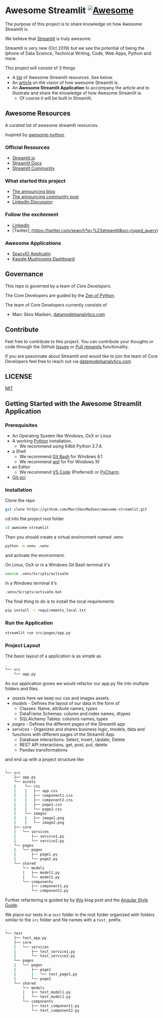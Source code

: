 # Awesome Streamlit [![Awesome](https://cdn.rawgit.com/sindresorhus/awesome/d7305f38d29fed78fa85652e3a63e154dd8e8829/media/badge.svg)](https://github.com/MarcSkovMadsen/awesome-streamlit)

The purpose of this project is to share knowledge on how Awesome Streamlit is.

We believe that [Streamlit](https://streamlit.io/) is truly awesome.

Streamlit is very new (Oct 2019) but we see the potential of being the Iphone of Data Science, Technical Writing, Code, Web Apps, Python and more.

This project will consist of 3 things

- A [list](https://github.com/MarcSkovMadsen/awesome-streamlit#awesome-resources) of Awesome Streamlit resources. See below.
- An [article](https://github.com/MarcSkovMadsen/awesome-streamlit/blob/master/AWESOME-STREAMLIT.md) on the vision of how awesome Streamlit is.
- An **Awesome Streamlit Application** to accompany the article and to illustrate and share the knowledge of how Awesome Streamlit is.
  - Of course it will be built in Streamlit.

## Awesome Resources

A curated list of awesome streamlit resources.

Inspired by [awesome-python](https://github.com/vinta/awesome-python).

### Official Resources

- [Streamlit.io](https://streamlit.io/)
- [Streamlit Docs](https://streamlit.io/docs/)
- [Streamlit Community](https://discuss.streamlit.io/top/quarterly)

### What started this project

- [The announcing blog](https://towardsdatascience.com/coding-ml-tools-like-you-code-ml-models-ddba3357eace)
- [The announcing community post](https://discuss.streamlit.io/t/streamlit-has-launched/105/3)
- [LinkedIn Discussion](https://www.linkedin.com/feed/update/urn:li:activity:6586497522896818176/?commentUrn=urn%3Ali%3Acomment%3A(activity%3A6585883899514146816%2C6586497466957385728))

### Follow the excitement

- [LinkedIn](https://www.linkedin.com/search/results/all/?authorCompany=%5B%5D&authorIndustry=%5B%5D&contactInterest=%5B%5D&facetCity=%5B%5D&facetCompany=%5B%5D&facetConnectionOf=%5B%5D&facetCurrentCompany=%5B%5D&facetCurrentFunction=%5B%5D&facetGeoRegion=%5B%5D&facetGroup=%5B%5D&facetGuides=%5B%5D&facetIndustry=%5B%5D&facetNetwork=%5B%5D&facetNonprofitInterest=%5B%5D&facetPastCompany=%5B%5D&facetProfessionalEvent=%5B%5D&facetProfileLanguage=%5B%5D&facetRegion=%5B%5D&facetSchool=%5B%5D&facetSeniority=%5B%5D&facetServiceCategory=%5B%5D&facetState=%5B%5D&groups=%5B%5D&keywords=%23streamlit&origin=GLOBAL_SEARCH_HEADER&page=1&refresh=false&skillExplicit=%5B%5D&topic=%5B%5D)
- [Twitter]_(https://twitter.com/search?q=%23streamlit&src=typed_query)

### Awesome Applications

- [SpacyIO Applicatin](https://gist.github.com/ines/b320cb8441b590eedf19137599ce6685)
- [Kaggle Mushrooms Dashboard](https://github.com/pierpaolo28/Data-Visualization/tree/master/Streamlit)

## Governance

This repo is governed by a team of *Core Developers*.

The Core Developers are guided by the [Zen of Python](https://www.python.org/dev/peps/pep-0020/).

The team of Core Developers currently consists of

- Marc Skov Madsen, [datamodelsanalytics.com](https://datamodelsanalytics.com)

## Contribute

Feel free to contribute to this project. You can contribute your thoughts or code through the GitHub [Issues](https://github.com/MarcSkovMadsen/awesome-streamlit/issues) or [Pull requests](https://github.com/MarcSkovMadsen/awesome-streamlit/pulls) functionality.

If you are passionate about Streamlit and would like to join the team of Core Developers feel free to reach out via [datamodelsanalytics.com](https://datamodelsanalytics.com)

## LICENSE

[MIT](https://github.com/MarcSkovMadsen/awesome-streamlit/blob/master/LICENSE.md)

## Getting Started with the Awesome Streamlit Application

### Prerequisites

- An Operating System like Windows, OsX or Linux
- A working [Python](https://www.python.org/) installation.
  - We recommend using 64bit Python 3.7.4.
- a Shell
  - We recommend [Git Bash](https://git-scm.com/downloads) for Windows 8.1
  - We recommend [wsl](https://en.wikipedia.org/wiki/Windows_Subsystem_for_Linux) for For Windows 10
- an Editor
  - We recommend [VS Code](https://code.visualstudio.com/) (Preferred) or [PyCharm](https://www.jetbrains.com/pycharm/).
- [Git-sci](https://git-scm.com/downloads)

### Installation

Clone the repo

```bash
git clone https://github.com/MarcSkovMadsen/awesome-streamlit.git
```

cd into the project root folder

```bash
cd awesome-streamlit
```

Then you should create a virtual environment named .venv

```bash
python -m venv .venv
```

and activate the environment.

On Linux, OsX or in a Windows Git Bash terminal it's

```bash
source .venv/Scripts/activate
```

In a Windows terminal it's

```bash
.venv/Scripts/activate.bat
```

The final thing to do is to install the local requirements

```bash
pip install -r requirements_local.txt
```

### Run the Application

```bash
streamlit run src/pages/app.py
```

### Project Layout

The basic layout of a application is as simple as

```bash
.
└── src
    └── app.py
```

As our application grows we would refactor our app.py file into multiple folders and files.

- *assets* here we keep our css and images assets.
- *models* - Defines the layout of our data in the form of
  - Classes: Name, attribute names, types
  - DataFrame Schemas: column and index names, dtypes
  - SQLAlchemy Tables: columns names, types
- *pages* - Defines the different pages of the Streamlit app
- *services* - Organizes and shares business logic, models, data and functions with different pages of the Streamlit App.
  - Database interactions: Select, Insert, Update, Delete
  - REST API interactions, get, post, put, delete
  - Pandas transformations

and end up with a project structure like

```bash
.
└── src
    ├── app.py
    └── assets
    |    └── css
    |    |   ├── app.css
    |    |   ├── component1.css
    |    |   ├── component2.css
    |    |   ├── page1.css
    |    |   └── page2.css
    |    └── images
    |    |   ├── image1.png
    |    |   └── image2.png
    ├── core
    |   └── services
    |       ├── service1.py
    |       └── service2.py
    └── pages
    |   └── pages
    |       ├── page1.py
    |       └── page2.py
    └── shared
        └── models
        |   ├── model1.py
        |   └── model2.py
        └── components
            ├── component1.py
            └── component2.py
```

Further refactoring is guided by by [this](https://itnext.io/choosing-a-highly-scalable-folder-structure-in-angular-d987de65ec7) blog post and the [Angular Style Guide](https://angular.io/guide/styleguide).

We place our tests in a `test` folder in the root folder organized with folders similar to the `src` folder and file names with a `test_` prefix.

```bash
.
└── test
    ├── test_app.py
    ├── core
    |   └── services
    |       ├── test_service1.py
    |       └── test_service2.py
    └── pages
    |   └── pages
    |       ├── page1
    |       |   └── test_page1.py
    |       └── page2
    └── shared
        └── models
        |   ├── test_model1.py
        |   └── test_model2.py
        └── components
            ├── test_component1.py
            └── test_component2.py
```
